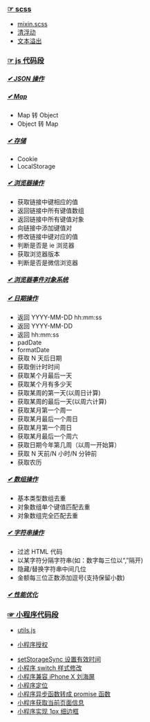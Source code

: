 ### [☞ scss](https://github.com/staven630/code-segment/tree/master/scss)

- [mixin.scss](https://github.com/staven630/code-segment/blob/master/scss/mixin.scss.md)
- [清浮动](https://github.com/staven630/code-segment/blob/master/scss/%E6%B8%85%E6%B5%AE%E5%8A%A8.md)
- [文本溢出](https://github.com/staven630/code-segment/blob/master/scss/%E6%96%87%E6%9C%AC%E6%BA%A2%E5%87%BA.md)

### [☞ js 代码段](https://github.com/staven630/code-segment/tree/master/JavaScript)

##### [✔ JSON 操作](https://github.com/staven630/code-segment/blob/master/JavaScript/JSON%E6%93%8D%E4%BD%9C.md)

##### [✔ Map](https://github.com/staven630/code-segment/blob/master/JavaScript/Map.md)

- Map 转 Object
- Object 转 Map

##### [✔ 存储](https://github.com/staven630/code-segment/blob/master/JavaScript/%E5%AD%98%E5%82%A8.md)

- Cookie
- LocalStorage

##### [✔ 浏览器操作](https://github.com/staven630/code-segment/blob/master/JavaScript/%E6%B5%8F%E8%A7%88%E5%99%A8%E6%93%8D%E4%BD%9C.md)

- 获取链接中键相应的值
- 返回链接中所有键值数组
- 返回链接中所有键值对象
- 向链接中添加键值对
- 修改链接中键对应的值
- 判断是否是 ie 浏览器
- 获取浏览器版本
- 判断是否是微信浏览器

##### [✔ 浏览器事件对象系统](https://github.com/staven630/code-segment/blob/master/JavaScript/%E6%B5%8F%E8%A7%88%E5%99%A8%E4%BA%8B%E4%BB%B6%E5%AF%B9%E8%B1%A1%E7%B3%BB%E7%BB%9F.md)

##### [✔ 日期操作](https://github.com/staven630/code-segment/blob/master/JavaScript/%E6%97%A5%E6%9C%9F%E6%93%8D%E4%BD%9C.md)

- 返回 YYYY-MM-DD hh:mm:ss
- 返回 YYYY-MM-DD
- 返回 hh:mm:ss
- padDate
- formatDate
- 获取 N 天后日期
- 获取倒计时时间
- 获取某个月最后一天
- 获取某个月有多少天
- 获取某周的第一天(以周日计算)
- 获取某周的最后一天(以周六计算)
- 获取某月第一个周一
- 获取某月最后一个周日
- 获取某月第一个周日
- 获取某月最后一个周六
- 获取日期今年第几周（以周一开始算）
- 获取 N 天前/N 小时/N 分钟前
- 获取农历

##### [✔ 数组操作](https://github.com/staven630/code-segment/blob/master/JavaScript/%E6%95%B0%E7%BB%84%E6%93%8D%E4%BD%9C.md)

- 基本类型数组去重
- 对象数组单个键值匹配去重
- 对象数组完全匹配去重

##### [✔ 字符串操作](https://github.com/staven630/code-segment/blob/master/JavaScript/%E5%AD%97%E7%AC%A6%E4%B8%B2%E6%93%8D%E4%BD%9C.md)

- 过滤 HTML 代码
- 以某字符分隔字符串(如：数字每三位以“,”隔开)
- 隐藏/替换字符串中间几位
- 金额每三位正数添加逗号(支持保留小数)

##### [✔ 性能优化](https://github.com/staven630/code-segment/blob/master/JavaScript/%E6%80%A7%E8%83%BD%E4%BC%98%E5%8C%96.md)

### [☞ 小程序代码段](https://github.com/staven630/code-segment/tree/master/miniprogram)

- [utils.js](https://github.com/staven630/code-segment/blob/master/miniprogram/utils.js.md)

* [小程序授权](https://github.com/staven630/code-segment/blob/master/miniprogram/%E5%B0%8F%E7%A8%8B%E5%BA%8F%E6%8E%88%E6%9D%83.md)

- [setStorageSync 设置有效时间](https://github.com/staven630/code-segment/blob/master/miniprogram/setStorageSync%E8%AE%BE%E7%BD%AE%E6%9C%89%E6%95%88%E6%97%B6%E9%97%B4.md)
- [小程序 switch 样式修改](https://github.com/staven630/code-segment/blob/master/miniprogram/%E5%B0%8F%E7%A8%8B%E5%BA%8Fswitch%E6%A0%B7%E5%BC%8F%E4%BF%AE%E6%94%B9.md)
- [小程序兼容 iPhone X 刘海屏](https://github.com/staven630/code-segment/blob/master/miniprogram/%E5%B0%8F%E7%A8%8B%E5%BA%8F%E5%85%BC%E5%AE%B9iPhone%20X%E5%88%98%E6%B5%B7%E5%B1%8F.md)
- [小程序定位](https://github.com/staven630/code-segment/blob/master/miniprogram/%E5%B0%8F%E7%A8%8B%E5%BA%8F%E5%AE%9A%E4%BD%8D.md)
- [小程序异步函数转成 promise 函数](https://github.com/staven630/code-segment/blob/master/miniprogram/%E5%B0%8F%E7%A8%8B%E5%BA%8F%E5%BC%82%E6%AD%A5%E5%87%BD%E6%95%B0%E8%BD%AC%E6%88%90promise%E5%87%BD%E6%95%B0.md)
- [小程序获取当前页面信息](https://github.com/staven630/code-segment/blob/master/miniprogram/%E5%B0%8F%E7%A8%8B%E5%BA%8F%E8%8E%B7%E5%8F%96%E5%BD%93%E5%89%8D%E9%A1%B5%E9%9D%A2%E4%BF%A1%E6%81%AF.md)
- [小程序实现 1px 细边框](https://github.com/staven630/code-segment/blob/master/miniprogram/%E5%B0%8F%E7%A8%8B%E5%BA%8F%E5%AE%9E%E7%8E%B01px%E7%BB%86%E8%BE%B9%E6%A1%86.md)
